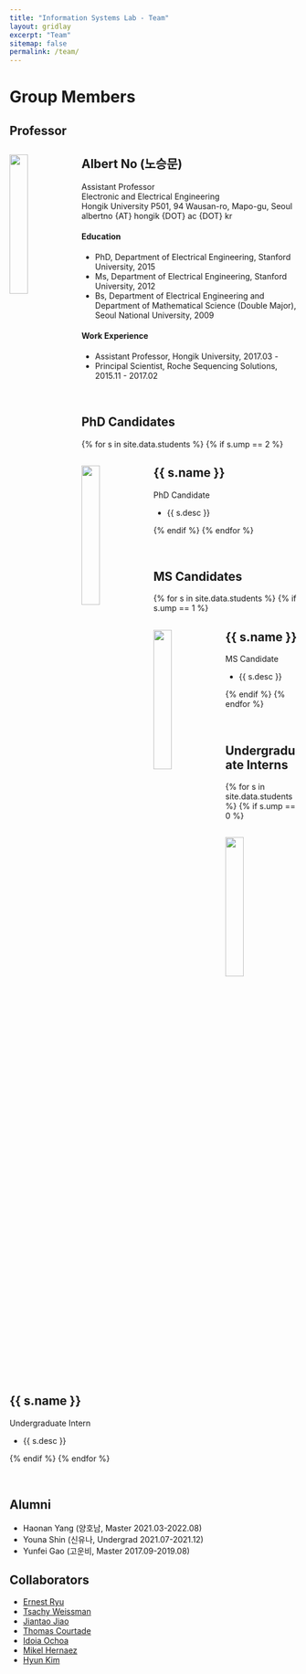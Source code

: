 ```yaml
---
title: "Information Systems Lab - Team"
layout: gridlay
excerpt: "Team"
sitemap: false
permalink: /team/
---
```


# Group Members

## Professor
<div class="row">
  <img src="{{ site.url }}{{ site.baseurl }}/images/teampic/albert.jpg" class="img-responsive" width="25%" style="float: left" />
<h2>Albert No (노승문) </h2>
Assistant Professor <br />
Electronic and Electrical Engineering<br />
Hongik University P501, 94 Wausan-ro, Mapo-gu, Seoul <br />
albertno {AT} hongik {DOT} ac {DOT} kr<br />
<h4> Education </h4>
  <ul style="overflow: hidden">
<li> PhD, Department of Electrical Engineering, Stanford University, 2015</li>
<li> Ms, Department of Electrical Engineering, Stanford University, 2012</li>
<li> Bs, Department of Electrical Engineering and Department of Mathematical Science (Double Major),
Seoul National University, 2009 </li>
</ul>
<h4> Work Experience </h4>
  <ul style="overflow: hidden">
<li> Assistant Professor, Hongik University, 2017.03 - </li>
<li> Principal Scientist, Roche Sequencing Solutions, 2015.11 - 2017.02</li>
</ul>
</div>


<p> &nbsp; </p>


## PhD Candidates
{% for s in site.data.students %}
{% if s.ump == 2 %}

<div class="row">
  <img src="{{ site.url }}{{ site.baseurl }}/images/{{ s.fname }}" class="img-responsive" width="25%" style="float: left" />
<h2>{{ s.name }}</h2>
PhD Candidate <br />
  <ul style="overflow: hidden">
<li> {{ s.desc }} </li>
</ul>
</div>

{% endif %}
{% endfor %}

<p> &nbsp; </p>

## MS Candidates
{% for s in site.data.students %}
{% if s.ump == 1 %}

<div class="row">
  <img src="{{ site.url }}{{ site.baseurl }}/images/{{ s.fname }}" class="img-responsive" width="25%" style="float: left" />
<h2>{{ s.name }}</h2>
MS Candidate <br />
  <ul style="overflow: hidden">
<li> {{ s.desc }} </li>
</ul>
</div>

{% endif %}
{% endfor %}

<p> &nbsp; </p>


## Undergraduate Interns
{% for s in site.data.students %}
{% if s.ump == 0 %}

<div class="row">
  <img src="{{ site.url }}{{ site.baseurl }}/images/{{ s.fname }}" class="img-responsive" width="25%" style="float: left" />
<h2>{{ s.name }}</h2>
Undergraduate Intern<br />
  <ul style="overflow: hidden">
<li> {{ s.desc }} </li>
</ul>
</div>

{% endif %}
{% endfor %}

<p> &nbsp; </p>

## Alumni
  <ul style="overflow: hidden">
<li> Haonan Yang (양호남, Master 2021.03-2022.08) </li>
<li> Youna Shin (신유나, Undergrad 2021.07-2021.12) </li>
<li> Yunfei Gao (고운비, Master 2017.09-2019.08) </li>
</ul>


## Collaborators
  <ul style="overflow: hidden">
<li><a href="http://www.math.snu.ac.kr/~ernestryu/">Ernest Ryu</a></li>
<li><a href="https://web.stanford.edu/~tsachy">Tsachy Weissman</a></li>
<li><a href="https://people.eecs.berkeley.edu/~jiantao/">Jiantao Jiao</a></li>
<li><a href="https://people.eecs.berkeley.edu/~courtade">Thomas Courtade</a></li>
<li><a href="http://idoia.ece.illinois.edu/">Idoia Ochoa</a></li>
<li><a href="http://mikelhernaez.github.io/">Mikel Hernaez</a></li>
<li><a href="https://idsl.seoultech.ac.kr/">Hyun Kim</a></li>
</ul>

